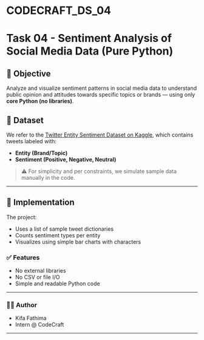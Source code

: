 # CODECRAFT_DS_04
# Task 04 - Sentiment Analysis of Social Media Data (Pure Python)

## 📌 Objective

Analyze and visualize sentiment patterns in social media data to understand public opinion and attitudes towards specific topics or brands — using only **core Python (no libraries)**.

## 📁 Dataset

We refer to the [Twitter Entity Sentiment Dataset on Kaggle](https://www.kaggle.com/datasets/jp797498e/twitter-entity-sentiment-analysis), which contains tweets labeled with:
- **Entity (Brand/Topic)**  
- **Sentiment (Positive, Negative, Neutral)**

> ⚠️ For simplicity and per constraints, we simulate sample data manually in the code.

---

## 🧪 Implementation

The project:
- Uses a list of sample tweet dictionaries
- Counts sentiment types per entity
- Visualizes using simple bar charts with characters

### ✅ Features
- No external libraries
- No CSV or file I/O
- Simple and readable Python code

---

### 🙋‍♀️ Author
- Kifa Fathima
- Intern @ CodeCraft
  
---
